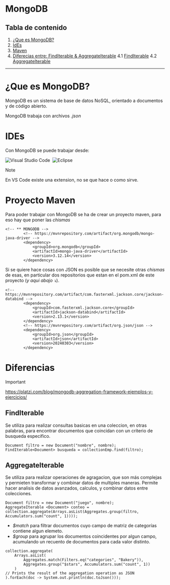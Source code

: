 # MongoDB

## Tabla de contenido

1. [¿Que es MongoDB?](#que-es-mongodb)
2. [IdEs](#ides)
3. [Maven](#proyecto-maven)
4. [Diferecias entre: FindIterable & AggregateIterable](#diferencias)
    4.1 [FindIterable](#finditerable)
    4.2 [AggregateIterable](#aggregateiterable)

---

# ¿Que es MongoDB?

MongoDB es un sistema de base de datos NoSQL, orientado a documentos y de código abierto.

MongoDB trabaja con archivos _.json_

# IDEs

Con MongoDB se puede trabajar desde:

![Visual Studio Code](https://img.shields.io/badge/Visual%20Studio%20Code-0078d7.svg?style=for-the-badge&logo=visual-studio-code&logoColor=white)&nbsp;
![Eclipse](https://img.shields.io/badge/Eclipse-FE7A16.svg?style=for-the-badge&logo=Eclipse&logoColor=white)&nbsp;

> [!NOTE]
> En VS Code existe una extension, no se que hace o como sirve.

# Proyecto Maven

Para poder trabajar con MongoDB se ha de crear un proyecto maven, para eso hay que poner las _chismas_

```
<!-- ** MONGODB -->
        <!-- https://mvnrepository.com/artifact/org.mongodb/mongo-java-driver -->
        <dependency>
            <groupId>org.mongodb</groupId>
            <artifactId>mongo-java-driver</artifactId>
            <version>3.12.14</version>
        </dependency>
```

Si se quiere hace cosas con JSON es posible que se necesite otras _chismas_ de esas, en particular dos repositorios que estan en el pom.xml de este proyecto (_y aqui abajo ⤵️_).

```
<!--https://mvnrepository.com/artifact/com.fasterxml.jackson.core/jackson-databind -->
        <dependency>
            <groupId>com.fasterxml.jackson.core</groupId>
            <artifactId>jackson-databind</artifactId>
            <version>2.13.1</version>
        </dependency>
        <!-- https://mvnrepository.com/artifact/org.json/json -->
        <dependency>
            <groupId>org.json</groupId>
            <artifactId>json</artifactId>
            <version>20240303</version>
        </dependency>
```

# Diferencias

> [!IMPORTANT]
>https://platzi.com/blog/mongodb-aggregation-framework-ejemplos-y-ejercicios/

## FindIterable

Se utiliza para realizar consultas basicas en una coleccion, en otras palabras, para encontrar documentos que coincidan con un criterio de busqueda especifico.

```
Document filtro = new Document("nombre", nombre);
FindIterable<Document> busqueda = collectionEmp.find(filtro);
```

## AggregateIterable
Se utiliza para realizar operaciones de agragacion, que son más complejas y permieten transformar y combinar datos de multiples maneras.
Permite hacer analisis de datos avanzados, calculos, y combinar datos entre colecciones.



```
Document filtro = new Document("juego", nombre);
AggregateIterable <Document> conteo = collection.aggregate(Arrays.asList(Aggregates.group(filtro, Accumulators.sum("count", 1))));
```
- _$match_ para filtrar documentos cuyo campo de matriz de categorías contiene algun elemeto.
- _$group_ para agrupar los documentos coincidentes por algun campo, acumulando un recuento de documentos para cada valor distinto.

```
collection.aggregate(
    Arrays.asList(
        Aggregates.match(Filters.eq("categories", "Bakery")),
        Aggregates.group("$stars", Accumulators.sum("count", 1))
    )
// Prints the result of the aggregation operation as JSON
).forEach(doc -> System.out.println(doc.toJson()));
```
